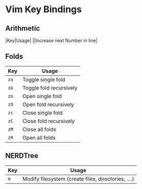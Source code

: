 # Vim Key Bindings


## Arithmetic
|Key|Usage|
|<C-a>|Increase next Number in line|

## Folds

|Key|Usage|
|-|-|
|`za`|Toggle single fold|
|`zA`|Toggle fold recursively|
|`zo`|Open single fold|
|`zO`|Open fold recursively|
|`zc`|Close single fold|
|`zC`|Close fold recursively|
|`zM`|Close all folds|
|`zR`|Open all folds|


## NERDTree

|Key|Usage|
|-|-|
|`m`|Modify filesystem (create files, directories, ....)|
